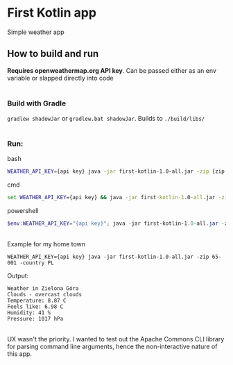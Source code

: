 # First Kotlin app

Simple weather app
<br>
## How to build and run
**Requires openweathermap.org API key**. Can be passed either as an env variable or slapped directly into code
<br><br>
### Build with Gradle
`gradlew shadowJar` or `gradlew.bat shadowJar`. Builds to `./build/libs/`
<br><br>
### Run:
bash
```bash
WEATHER_API_KEY={api key} java -jar first-kotlin-1.0-all.jar -zip {zip code} -country {ISO country code}
```

cmd
```cmd
set WEATHER_API_KEY={api key} && java -jar first-kotlin-1.0-all.jar -zip {zip code} -country {ISO country code}
```

powershell
```powershell
$env:WEATHER_API_KEY="{api key}"; java -jar first-kotlin-1.0-all.jar -zip {zip code} -country {ISO country code}
```

<br>
Example for my home town

```
WEATHER_API_KEY={api key} java -jar first-kotlin-1.0-all.jar -zip 65-001 -country PL
```
Output:
```
Weather in Zielona Góra
Clouds - overcast clouds
Temperature: 8.87 C
Feels like: 6.98 C
Humidity: 41 %
Pressure: 1017 hPa
```
<br>
UX wasn't the priority. I wanted to test out the Apache Commons CLI library for parsing command line arguments, hence the non-interactive nature of this app.